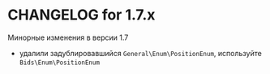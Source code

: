 CHANGELOG for 1.7.x
===================

Минорные изменения в версии 1.7

 * удалили задублировавшийся ```General\Enum\PositionEnum```,  используйте ```Bids\Enum\PositionEnum```
